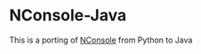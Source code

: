 # NConsole-Java
This is a porting of [NConsole](https://github.com/Enn3Developer/NConsole) from Python to Java
